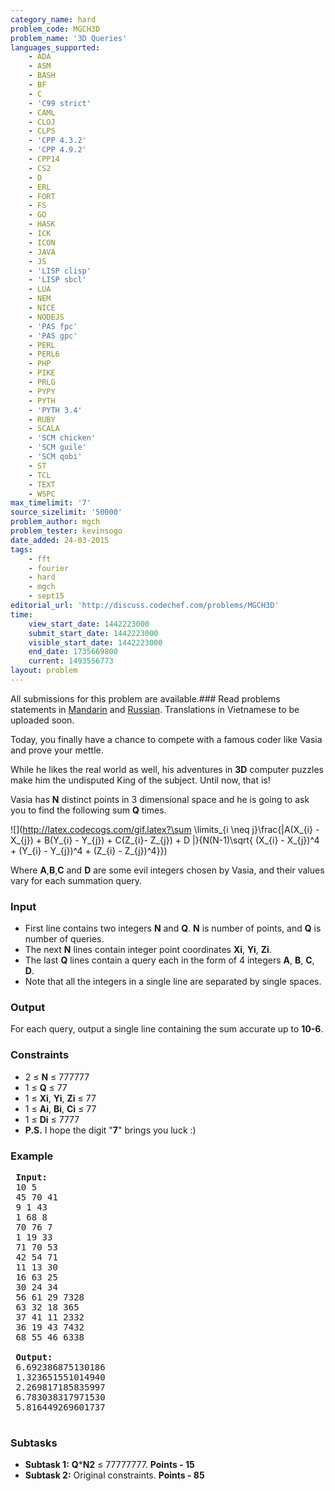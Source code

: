 ```yaml
---
category_name: hard
problem_code: MGCH3D
problem_name: '3D Queries'
languages_supported:
    - ADA
    - ASM
    - BASH
    - BF
    - C
    - 'C99 strict'
    - CAML
    - CLOJ
    - CLPS
    - 'CPP 4.3.2'
    - 'CPP 4.9.2'
    - CPP14
    - CS2
    - D
    - ERL
    - FORT
    - FS
    - GO
    - HASK
    - ICK
    - ICON
    - JAVA
    - JS
    - 'LISP clisp'
    - 'LISP sbcl'
    - LUA
    - NEM
    - NICE
    - NODEJS
    - 'PAS fpc'
    - 'PAS gpc'
    - PERL
    - PERL6
    - PHP
    - PIKE
    - PRLG
    - PYPY
    - PYTH
    - 'PYTH 3.4'
    - RUBY
    - SCALA
    - 'SCM chicken'
    - 'SCM guile'
    - 'SCM qobi'
    - ST
    - TCL
    - TEXT
    - WSPC
max_timelimit: '7'
source_sizelimit: '50000'
problem_author: mgch
problem_tester: kevinsogo
date_added: 24-03-2015
tags:
    - fft
    - fourier
    - hard
    - mgch
    - sept15
editorial_url: 'http://discuss.codechef.com/problems/MGCH3D'
time:
    view_start_date: 1442223000
    submit_start_date: 1442223000
    visible_start_date: 1442223000
    end_date: 1735669800
    current: 1493556773
layout: problem
---
```

All submissions for this problem are available.###  Read problems statements in [Mandarin](http://www.codechef.com/download/translated/SEPT15/mandarin/MGCH3D.pdf) and [Russian](http://www.codechef.com/download/translated/SEPT15/russian/MGCH3D.pdf). Translations in Vietnamese to be uploaded soon.

Today, you finally have a chance to compete with a famous coder like Vasia and prove your mettle.

While he likes the real world as well, his adventures in **3D** computer puzzles make him the undisputed King of the subject. Until now, that is!

Vasia has **N** distinct points in 3 dimensional space and he is going to ask you to find the following sum **Q** times.

![](http://latex.codecogs.com/gif.latex?\sum \limits_{i \neq j}\frac{|A(X_{i} - X_{j}) + B(Y_{i} - Y_{j}) + C(Z_{i}- Z_{j}) + D |}{N(N-1)\sqrt{ (X_{i} - X_{j})^4 + (Y_{i} - Y_{j})^4 + (Z_{i} - Z_{j})^4}})

Where **A**,**B**,**C** and **D** are some evil integers chosen by Vasia, and their values vary for each summation query.

### Input

- First line contains two integers **N** and **Q**. **N** is number of points, and **Q** is number of queries.
- The next **N** lines contain integer point coordinates **Xi**, **Yi**, **Zi**.
- The last **Q** lines contain a query each in the form of 4 integers **A**, **B**, **C**, **D**.
- Note that all the integers in a single line are separated by single spaces.

### Output

For each query, output a single line containing the sum accurate up to **10-6**.

### Constraints

- 2 ≤ **N** ≤ 777777
- 1 ≤ **Q** ≤ 77
- 1 ≤ **Xi**, **Yi**, **Zi** ≤ 77
- 1 ≤ **Ai**, **Bi**, **Ci** ≤ 77
- 1 ≤ **Di** ≤ 7777
- **P.S.** I hope the digit "**7**" brings you luck :)

### Example

<pre>
 <b>Input:</b>
 10 5
 45 70 41
 9 1 43
 1 68 8
 70 76 7
 1 19 33
 71 70 53
 42 54 71
 11 13 30
 16 63 25
 30 24 34
 56 61 29 7328
 63 32 18 365
 37 41 11 2332
 36 19 43 7432
 68 55 46 6338

 <b>Output:</b>
 6.692386875130186
 1.323651551014940
 2.269817185835997
 6.783038317971530
 5.816449269601737
 
</pre>
### Subtasks

- **Subtask 1:** **Q**\***N2** ≤ 77777777. **Points - 15**
- **Subtask 2:** Original constraints. **Points - 85**
